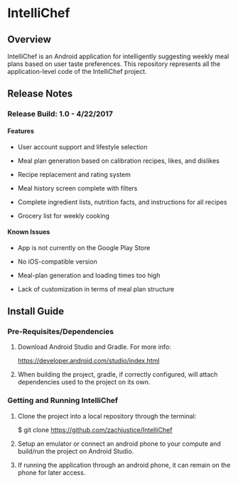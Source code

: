 IntelliChef
===========================================

<h2>Overview</h2>
IntelliChef is an Android application for intelligently suggesting weekly meal plans based on user taste preferences.
This repository represents all the application-level code of the IntelliChef project.

<h2>Release Notes</h2>

<h3>Release Build: 1.0 - 4/22/2017</h3>

<h4>Features</h4>  

* User account support and lifestyle selection  

* Meal plan generation based on calibration recipes, likes, and dislikes  

* Recipe replacement and rating system  

* Meal history screen complete with filters  

* Complete ingredient lists, nutrition facts, and instructions for all recipes  

* Grocery list for weekly cooking

<h4> Known Issues</h4>  

* App is not currently on the Google Play Store  

* No iOS-compatible version  

* Meal-plan generation and loading times too high  

* Lack of customization in terms of meal plan structure  

<h2>Install Guide</h2>

<h3>Pre-Requisites/Dependencies</h3>  

1. Download Android Studio and Gradle. For more info:  

    https://developer.android.com/studio/index.html
      
2. When building the project, gradle, if correctly configured, will attach dependencies used to the project on its own.  

<h3> Getting and Running IntelliChef</h3>  

1. Clone the project into a local repository through the terminal:  

    $ git clone https://github.com/zachjustice/IntelliChef
  
2. Setup an emulator or connect an android phone to your compute and build/run the project on Android Studio.  

3. If running the application through an android phone, it can remain on the phone for later access.
